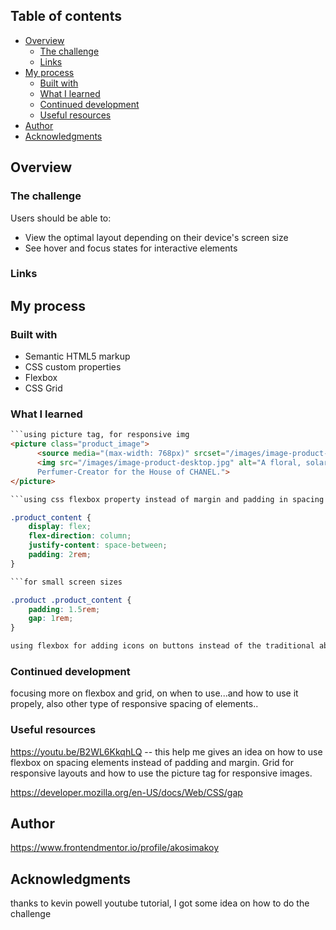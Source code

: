 ## Table of contents

- [Overview](#overview)
  - [The challenge](#the-challenge)
  - [Links](#links)
- [My process](#my-process)
  - [Built with](#built-with)
  - [What I learned](#what-i-learned)
  - [Continued development](#continued-development)
  - [Useful resources](#useful-resources)
- [Author](#author)
- [Acknowledgments](#acknowledgments)

## Overview

### The challenge

Users should be able to:

- View the optimal layout depending on their device's screen size
- See hover and focus states for interactive elements

### Links


## My process

### Built with

- Semantic HTML5 markup
- CSS custom properties
- Flexbox
- CSS Grid

### What I learned

```html
```using picture tag, for responsive img
<picture class="product_image">
      <source media="(max-width: 768px)" srcset="/images/image-product-mobile.jpg">
      <img src="/images/image-product-desktop.jpg" alt="A floral, solar and voluptuous interpretation composed by Olivier Polge, 
      Perfumer-Creator for the House of CHANEL.">
</picture>
```
```css
```using css flexbox property instead of margin and padding in spacing elements... to achieve equal spaces

.product_content {
    display: flex;
    flex-direction: column;
    justify-content: space-between;
    padding: 2rem;
}

```for small screen sizes

.product .product_content {
    padding: 1.5rem;
    gap: 1rem;
}

using flexbox for adding icons on buttons instead of the traditional absolute positioning
```
### Continued development

focusing more on flexbox and grid, on when to use...and how to use it propely, also other type of responsive spacing of elements..

### Useful resources

https://youtu.be/B2WL6KkqhLQ -- this help me gives an idea on how to use flexbox on spacing elements instead of padding and margin. Grid for responsive layouts and how to use the picture tag for responsive images.

https://developer.mozilla.org/en-US/docs/Web/CSS/gap

## Author

https://www.frontendmentor.io/profile/akosimakoy

## Acknowledgments

thanks to kevin powell youtube tutorial, I got some idea on how to do the challenge

